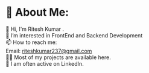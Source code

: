 # 💫 About Me:<br>

👋 Hi,  I'm Ritesh Kumar .<br>
👀 I’m interested in FrontEnd and Backend Development<br>
📫 How to reach me:<br>Email: riteshkumar237@gmail.com<br>
👨‍💻 Most of my projects are available here.<br>
📝 I am often active on LinkedIn.


